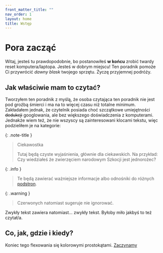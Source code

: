 ```yaml
---
front_matter_title: ""
nav_order: 1
layout: home
title: Wstęp
---
```

<!-- markdownlint-disable MD025 -->
# Pora zacząć

Witaj, jesteś tu prawdopodobnie, bo postanowiłeś **w końcu** zrobić twardy reset komputera/laptopa. Jesteś w dobrym miejscu! Ten poradnik pomoże Ci przywrócić _dawny blask_ twojego sprzętu. Życzę przyjemnej podróży.

## Jak właściwie mam to czytać?

Tworzyłem ten poradnik z myślą, że osoba czytająca ten poradnik nie jest pod groźbą śmierci i ma na to więcej czasu niż totalne minimum. Zakładałem jednak, że czytelnik posiada choć szczątkowe umiejętności ~~dedukcji~~ googlowania, ale bez większego doświadczenia z komputerami. Jednakże wiem też, że nie wszyscy są zainteresowani klocami tekstu, więc podzieliłem je na kategorie:

{: .note-title }
> Ciekawostka
>
> Tutaj będą czyste wyjaśnienia, głównie dla ciekawskich. Na przykład: Czy wiedziałeś że zwierzęciem narodowym Szkocji jest jednorożec?

{: .info }
> Te będą zawierać ważniejsze informacje albo odnośniki do różnych [podstron](/cotyturobisz).

<!-- markdownlint-disable MD028 -->
{: .warning }
> Czerwonych natomiast sugeruje nie ignorować.

Zwykły tekst zawiera natomiast... zwykły tekst. Byłoby miło jakbyś to też czytał/a.

## Co, jak, gdzie i kiedy?

Koniec tego flexowania się kolorowymi prostokątami. [Zaczynamy](prep)
